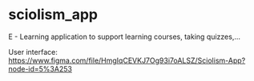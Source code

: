 # sciolism_app
E - Learning application to support learning courses, taking quizzes,...

User interface: https://www.figma.com/file/HmgIqCEVKJ7Og93i7oALSZ/Sciolism-App?node-id=5%3A253

<!-- syntax note -->
<!-- export PATH="$PATH:/Users/Brown.D/Developer/flutter/bin" -->
<!-- export LANG=en_US.UTF-8 -->
<!-- ./gradlew --refresh-dependencies -->
<!-- flutter run --verbose -->